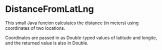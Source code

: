 # DistanceFromLatLng
This small Java funcion calculates the distance (in meters) using coordinates of two locations.

Coordinates are passed in as Double-typed values of latitude and longite, and the returned value is also in Double.
